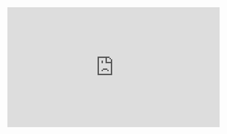 <iframe src="https://giphy.com/embed/ToMjGppLes0ENI5osCc" width="480" height="272" frameBorder="0" class="giphy-embed" allowFullScreen /> 


[![Top Langs](https://github-readme-stats.vercel.app/api/top-langs/?username=ryuji-ito-0222&langs_count=8)](https://github.com/anuraghazra/github-readme-stats)




